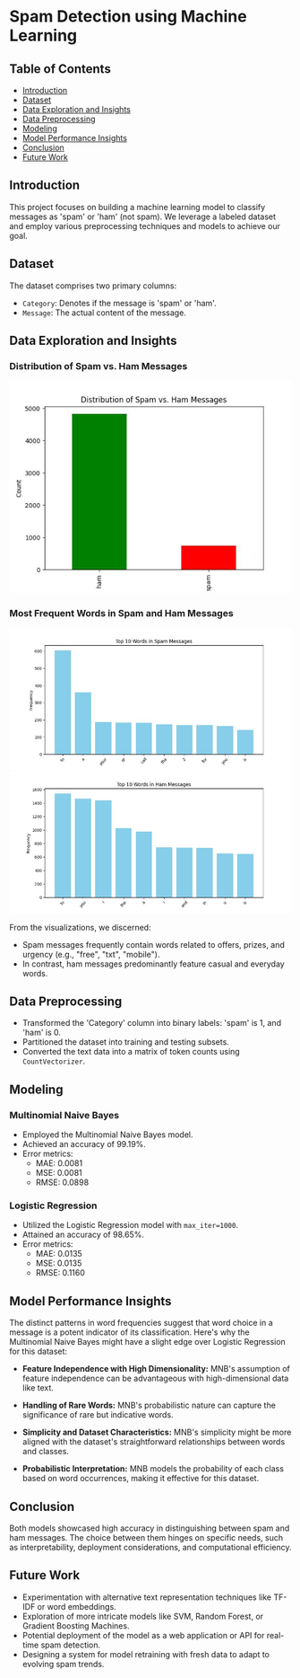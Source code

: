 # Spam Detection using Machine Learning

## Table of Contents
- [Introduction](#introduction)
- [Dataset](#dataset)
- [Data Exploration and Insights](#data-exploration-and-insights)
- [Data Preprocessing](#data-preprocessing)
- [Modeling](#modeling)
- [Model Performance Insights](#model-performance-insights)
- [Conclusion](#conclusion)
- [Future Work](#future-work)

## Introduction
This project focuses on building a machine learning model to classify messages as 'spam' or 'ham' (not spam). We leverage a labeled dataset and employ various preprocessing techniques and models to achieve our goal.

## Dataset
The dataset comprises two primary columns:
- `Category`: Denotes if the message is 'spam' or 'ham'.
- `Message`: The actual content of the message.

## Data Exploration and Insights

### Distribution of Spam vs. Ham Messages
![Distribution of Spam vs. Ham Messages](spam_vs_ham.jpg)

### Most Frequent Words in Spam and Ham Messages
![Top 10 Words in Spam Messages](Top_10_Words_in_Spam_Messages.jpg)
![Top 10 Words in Ham Messages](Top_10_Words_in_Ham_Messages.jpg)

From the visualizations, we discerned:
- Spam messages frequently contain words related to offers, prizes, and urgency (e.g., "free", "txt", "mobile").
- In contrast, ham messages predominantly feature casual and everyday words.

## Data Preprocessing
- Transformed the 'Category' column into binary labels: 'spam' is 1, and 'ham' is 0.
- Partitioned the dataset into training and testing subsets.
- Converted the text data into a matrix of token counts using `CountVectorizer`.

## Modeling

### Multinomial Naive Bayes
- Employed the Multinomial Naive Bayes model.
- Achieved an accuracy of 99.19%.
- Error metrics: 
  - MAE: 0.0081
  - MSE: 0.0081
  - RMSE: 0.0898

### Logistic Regression
- Utilized the Logistic Regression model with `max_iter=1000`.
- Attained an accuracy of 98.65%.
- Error metrics: 
  - MAE: 0.0135
  - MSE: 0.0135
  - RMSE: 0.1160 

## Model Performance Insights
The distinct patterns in word frequencies suggest that word choice in a message is a potent indicator of its classification. Here's why the Multinomial Naive Bayes might have a slight edge over Logistic Regression for this dataset:

- **Feature Independence with High Dimensionality:** MNB's assumption of feature independence can be advantageous with high-dimensional data like text.
  
- **Handling of Rare Words:** MNB's probabilistic nature can capture the significance of rare but indicative words.
  
- **Simplicity and Dataset Characteristics:** MNB's simplicity might be more aligned with the dataset's straightforward relationships between words and classes.
  
- **Probabilistic Interpretation:** MNB models the probability of each class based on word occurrences, making it effective for this dataset.

## Conclusion
Both models showcased high accuracy in distinguishing between spam and ham messages. The choice between them hinges on specific needs, such as interpretability, deployment considerations, and computational efficiency.

## Future Work
- Experimentation with alternative text representation techniques like TF-IDF or word embeddings.
- Exploration of more intricate models like SVM, Random Forest, or Gradient Boosting Machines.
- Potential deployment of the model as a web application or API for real-time spam detection.
- Designing a system for model retraining with fresh data to adapt to evolving spam trends.
